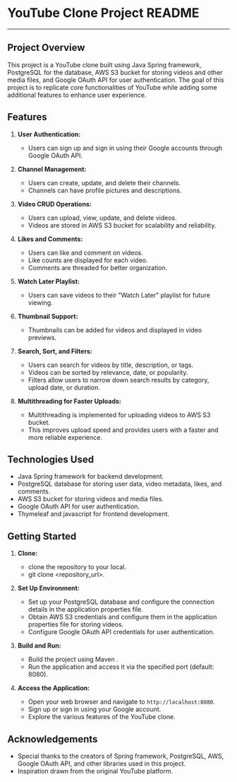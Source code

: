 # YouTube Clone Project README

---

## Project Overview

This project is a YouTube clone built using Java Spring framework, PostgreSQL for the database, AWS S3 bucket for storing videos and other media files, and Google OAuth API for user authentication. The goal of this project is to replicate core functionalities of YouTube while adding some additional features to enhance user experience.

## Features

1. **User Authentication:**
   - Users can sign up and sign in using their Google accounts through Google OAuth API.

2. **Channel Management:**
   - Users can create, update, and delete their channels.
   - Channels can have profile pictures and descriptions.

3. **Video CRUD Operations:**
   - Users can upload, view, update, and delete videos.
   - Videos are stored in AWS S3 bucket for scalability and reliability.

4. **Likes and Comments:**
   - Users can like and comment on videos.
   - Like counts are displayed for each video.
   - Comments are threaded for better organization.

5. **Watch Later Playlist:**
   - Users can save videos to their "Watch Later" playlist for future viewing.

6. **Thumbnail Support:**
   - Thumbnails can be added for videos and displayed in video previews.

7. **Search, Sort, and Filters:**
   - Users can search for videos by title, description, or tags.
   - Videos can be sorted by relevance, date, or popularity.
   - Filters allow users to narrow down search results by category, upload date, or duration.

8. **Multithreading for Faster Uploads:**
   - Multithreading is implemented for uploading videos to AWS S3 bucket.
   - This improves upload speed and provides users with a faster and more reliable experience.

## Technologies Used

- Java Spring framework for backend development.
- PostgreSQL database for storing user data, video metadata, likes, and comments.
- AWS S3 bucket for storing videos and media files.
- Google OAuth API for user authentication.
- Thymeleaf and javascript for frontend development.

## Getting Started

1. **Clone:**
   - clone the repository to your local.
   - git clone <repository_url>.
     
2. **Set Up Environment:**
   - Set up your PostgreSQL database and configure the connection details in the application properties file.
   - Obtain AWS S3 credentials and configure them in the application properties file for storing videos.
   - Configure Google OAuth API credentials for user authentication.

3. **Build and Run:**
   - Build the project using Maven .
   - Run the application and access it via the specified port (default: 8080).

4. **Access the Application:**
   - Open your web browser and navigate to `http://localhost:8080`.
   - Sign up or sign in using your Google account.
   - Explore the various features of the YouTube clone.

## Acknowledgements

- Special thanks to the creators of Spring framework, PostgreSQL, AWS, Google OAuth API, and other libraries used in this project.
- Inspiration drawn from the original YouTube platform.

